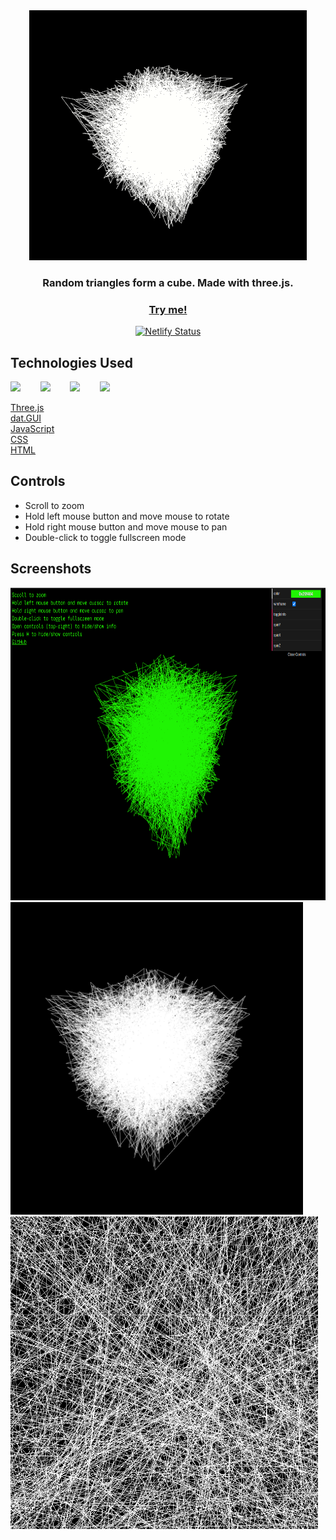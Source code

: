 <div align="center">
  <img src="./screenshots/random-triangles-cube-400px-opt.gif" />
  
  <h3>Random triangles form a cube. Made with three.js.</h3>

  <h3><a href="https://random-triangles-cube.netlify.app/">Try me!</a></h3>

  [![Netlify Status](https://api.netlify.com/api/v1/badges/59ac6b41-5e0e-4b49-8a14-572d67bd7502/deploy-status)](https://app.netlify.com/sites/random-triangles-cube/deploys)

</div>
  
  
## Technologies Used

<a href="https://threejs.org/"><img src="https://raw.githubusercontent.com/michaelkolesidis/tech-icons/3f4f5fbef9a8e5dae8dc9cab983472a9222993b9/icons/threejs/threejs-original.svg" height="50px"/></a>
&nbsp;&nbsp;&nbsp;&nbsp;&nbsp;&nbsp;
<a href="https://en.wikipedia.org/wiki/JavaScript"><img src="https://github.com/michaelkolesidis/tech-icons/blob/main/icons/javascript/javascript-original.svg" height="50px" /></a>
&nbsp;&nbsp;&nbsp;&nbsp;&nbsp;&nbsp;
<a href="https://en.wikipedia.org/wiki/CSS"><img src="https://github.com/michaelkolesidis/tech-icons/blob/main/icons/css3/css3-plain.svg" height="50px" /></a> 
&nbsp;&nbsp;&nbsp;&nbsp;&nbsp;&nbsp;
<a href="https://en.wikipedia.org/wiki/HTML"><img src="https://github.com/michaelkolesidis/tech-icons/blob/main/icons/html5/html5-plain.svg" height="50px" /></a>
&nbsp;&nbsp;&nbsp;&nbsp;&nbsp;&nbsp;

<a href="https://threejs.org/">Three.js</a><br>
<a href="https://github.com/dataarts/dat.gui">dat.GUI</a><br>
<a href="https://en.wikipedia.org/wiki/JavaScript">JavaScript</a><br>
<a href="https://en.wikipedia.org/wiki/CSS">CSS</a><br>
<a href="https://en.wikipedia.org/wiki/HTML">HTML</a><br>


## Controls

- Scroll to zoom
- Hold left mouse button and move mouse to rotate
- Hold right mouse button and move mouse to pan
- Double-click to toggle fullscreen mode


## Screenshots
<img src="./screenshots/screenshot-03.png" height="500px">
<img src="./screenshots/screenshot-01.png" height="500px">
<img src="./screenshots/screenshot-02.png" height="500px">
